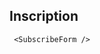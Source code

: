<script>
    export let context //just to hide warning in console
    import SubscribeForm from '../../../components/forms/SubscribeForm.svelte'
    import {params} from '@roxi/routify'
    import { currentSeason, currentDay } from '../../../utilities/stores'
    import { getDayFromUrl } from '../../../utilities/days'

    let dayUrl = $params.creneau

    if (dayUrl) {
        $currentDay = getDayFromUrl(dayUrl, $currentSeason.days)
    }
</script>

<article>
    <h1>Inscription</h1>
    
    
   
     <SubscribeForm />
    
</article>

<slot></slot> <!-- just to hide error warning in console -->
